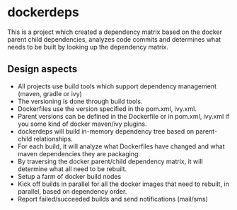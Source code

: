 # dockerdeps
This is a project which created a dependency matrix based on the docker parent child dependencies, analyzes code commits and determines what needs to be built by looking up the dependency matrix.

## Design aspects

* All projects use build tools which support dependency management (maven, gradle or ivy)
* The versioning is done through build tools.
* Dockerfiles use the version specified in the pom.xml, ivy.xml.
* Parent versions can be defined in the Dockerfile or in pom.xml, ivy.xml if you some kind of docker maven/ivy plugins.
* dockerdeps will build in-memory dependency tree based on parent-child relationships.
* For each build, it will analyze what Dockerfiles have changed and what maven dependencies they are packaging.
* By traversing the docker parent/child dependency matrix, it will determine what all need to be rebuilt.
* Setup a farm of docker build nodes
* Kick off builds in parallel for all the docker images that need to rebuilt, in parallel, based on dependency order.
* Report failed/succeeded builds and send notifications (mail/sms)
